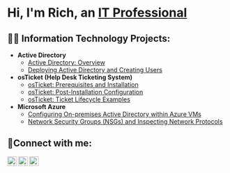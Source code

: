 <h1>Hi, I'm Rich, an <a href="https://linkedin.com/in/richard-meyers-129b47264/">IT Professional</a></h1>

<h2>👨‍💻 Information Technology Projects:</h2>

- <b>Active Directory</b>
  - [Active Directory: Overview](https://github.com/RichMeyers7424/ticket-lifecycle)
  - [Deploying Active Directory and Creating Users](https://github.com/RichMeyers7424/ticket-lifecycle)
- <b>osTicket (Help Desk Ticketing System)</b>
  - [osTicket: Prerequisites and Installation](https://github.com/RichMeyers7424/osticket-prereqs)
  - [osTicket: Post-Installation Configuration](https://github.com/RichMeyers7424/post-install-config-osTicket)
  - [osTicket: Ticket Lifecycle Examples](https://github.com/RichMeyers7424/ticket-lifecycle)
- <b>Microsoft Azure</b>
  - [Configuring On-premises Active Directory within Azure VMs](https://github.com/RichMeyers7424/configure-ad)
  - [Network Security Groups (NSGs) and Inspecting Network Protocols](https://github.com/RichMeyers7424/azure-network-protocols)

<h2>🤳Connect with me:</h2>

[<img align="left" alt="Josh | Twitter" width="22px" src="https://cdn.jsdelivr.net/npm/simple-icons@v3/icons/twitter.svg" />][twitter]
[<img align="left" alt="Josh | LinkedIn" width="22px" src="https://cdn.jsdelivr.net/npm/simple-icons@v3/icons/linkedin.svg" />][linkedin]
[<img align="left" alt="Josh | Instagram" width="22px" src="https://cdn.jsdelivr.net/npm/simple-icons@v3/icons/instagram.svg" />][instagram]

[twitter]: https://twitter.com/
[instagram]: https://www.instagram.com/
[linkedin]: https://www.linkedin.com/in/richard-meyers-129b47264/

